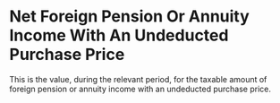 # Net Foreign Pension Or Annuity Income With An Undeducted Purchase Price
This is the value, during the relevant period, for the taxable amount of foreign pension or annuity income with an undeducted purchase price.